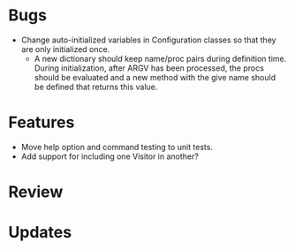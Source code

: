 # Bugs

* Change auto-initialized variables in Configuration classes so that they are only initialized once.
  * A new dictionary should keep name/proc pairs during definition time.  During initialization,
    after ARGV has been processed, the procs should be evaluated and a new method with the give name
    should be defined that returns this value.

# Features

* Move help option and command testing to unit tests.
* Add support for including one Visitor in another?

# Review

# Updates
